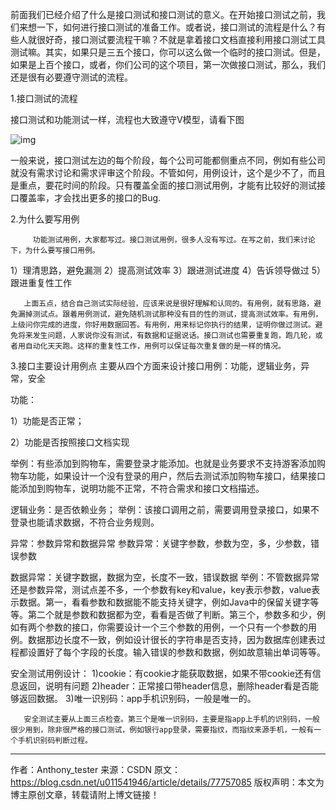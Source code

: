 前面我们已经介绍了什么是接口测试和接口测试的意义。在开始接口测试之前，我们来想一下，如何进行接口测试的准备工作。或者说，接口测试的流程是什么？有些人就很好奇，接口测试要流程干嘛？不就是拿着接口文档直接利用接口测试工具测试嘛。其实，如果只是三五个接口，你可以这么做一个临时的接口测试。但是，如果是上百个接口，或者，你们公司的这个项目，第一次做接口测试，那么，我们还是很有必要遵守测试的流程。

1.接口测试的流程

接口测试和功能测试一样，流程也大致遵守V模型，请看下图

![img](https://img-blog.csdn.net/20170831223610528?watermark/2/text/aHR0cDovL2Jsb2cuY3Nkbi5uZXQvdTAxMTU0MTk0Ng==/font/5a6L5L2T/fontsize/400/fill/I0JBQkFCMA==/dissolve/70/gravity/Center)

一般来说，接口测试左边的每个阶段，每个公司可能都侧重点不同，例如有些公司就没有需求讨论和需求评审这个阶段。不管如何，用例设计，这个是少不了，而且是重点，要花时间的阶段。只有覆盖全面的接口测试用例，才能有比较好的测试接口覆盖率，才会找出更多的接口的Bug.

2.为什么要写用例

         功能测试用例，大家都写过。接口测试用例，很多人没有写过。在写之前，我们来讨论下，为什么要写接口用例。

1）理清思路，避免漏测
2）提高测试效率
3）跟进测试进度
4）告诉领导做过
5）跟进重复性工作

       上面五点，结合自己测试实际经验，应该来说是很好理解和认同的。有用例，就有思路，避免漏掉测试点。跟着用例测试，避免随机测试那种没有目的性的测试，提高测试效率。有用例，上级问你完成的进度，你好用数据回答。有用例，用来标记你执行的结果，证明你做过测试。避免将来发生问题，人家说你没有测试，有数据和证据说话。接口测试也需要重复跑，跑几轮，或者用自动化天天跑。这样的重复性工作，用例可以保证每次重复做的是一样的情况。

3.接口主要设计用例点
主要从四个方面来设计接口用例：功能，逻辑业务，异常，安全

功能：

1）功能是否正常；

2）功能是否按照接口文档实现

举例：有些添加到购物车，需要登录才能添加。也就是业务要求不支持游客添加购物车功能，如果设计一个没有登录的用户，然后去测试添加购物车接口，结果接口能添加到购物车，说明功能不正常，不符合需求和接口文档描述。

逻辑业务：是否依赖业务；
举例：该接口调用之前，需要调用登录接口，如果不登录也能请求数据，不符合业务规则。


异常：参数异常和数据异常
参数异常：关键字参数，参数为空，多，少参数，错误参数

数据异常：关键字数据，数据为空，长度不一致，错误数据
举例：不管数据异常还是参数异常，测试点差不多，一个参数有key和value，key表示参数，value表示数据。第一，看看参数和数据能不能支持关键字，例如Java中的保留关键字等等。第二个就是参数和数据都为空，看看是否做了判断。第三个，参数多和少，例如有两个参数的接口，你需要设计一个三个参数的用例，一个只有一个参数的用例。数据那边长度不一致，例如设计很长的字符串是否支持，因为数据库创建表过程都设置好了每个字段的长度。输入错误的参数和数据，例如故意输出单词等等。

安全测试用例设计：
1)cookie：有cookie才能获取数据，如果不带cookie还有信息返回，说明有问题
2)header：正常接口带header信息，删除header看是否能够返回数据。
3)唯一识别码：app手机识别码，一般是唯一的。

       安全测试主要从上面三点检查。第三个是唯一识别码，主要是指app上手机的识别码，一般很少用到，除非很严格的接口测试，例如银行app登录，需要指纹，而指纹来源手机，一般有一个手机识别码判断过程。

---------------------
作者：Anthony_tester 
来源：CSDN 
原文：https://blog.csdn.net/u011541946/article/details/77757085 
版权声明：本文为博主原创文章，转载请附上博文链接！